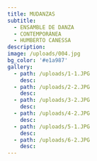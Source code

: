 ```yaml
---
title: MUDANZAS
subtitle:
  - ENSAMBLE DE DANZA
  - CONTEMPORÁNEA
  - HUMBERTO CANESSA
description:
image: /uploads/004.jpg
bg_color: '#e1a987'
gallery:
  - path: /uploads/1-1.JPG
    desc:
  - path: /uploads/2-2.JPG
    desc:
  - path: /uploads/3-2.JPG
    desc:
  - path: /uploads/4-2.JPG
    desc:
  - path: /uploads/5-1.JPG
    desc:
  - path: /uploads/6-2.JPG
    desc:
---
```


